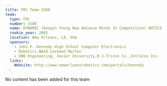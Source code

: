 ```yaml
---
title: FRC Team 1589
team:
  type: FRC
  number: 1589
  name: DYNAMIC (Desgin Young New Advance Minds In Competition) BOTICS
  rookie_year: 2005
  location: New Orleans, LA, USA
  sponsors:
    - John F. Kennedy High School Computer Electronics
    - Robotics,NASA Lockeed Martin
    - UNO Engineering, Xavier University,R.J.Tricon Co.,Intralox Inc.
  links:
    Website: http://www.neworleansrobotics.com/portals/kennedy
---
```

No content has been added for this team